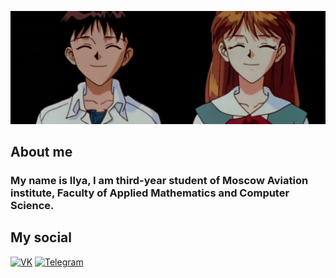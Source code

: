 ![Header](https://github.com/Lunidep/Lunidep/blob/main/assets/background.jpg)

## About me
### My name is Ilya, I am third-year student of Moscow Aviation institute, Faculty of Applied Mathematics and Computer Science.

<!-- ## Languages and Tools

![Python](https://img.shields.io/badge/-Python-090909?style=for-the-badge&logo=Python&logoColor=6296CC)
![Django](https://img.shields.io/badge/Django-090909?style=for-the-badge&logo=django&logoColor=6296CC)
![C++](https://img.shields.io/badge/-C++-090909?style=for-the-badge&logo=C%2b%2b&logoColor=6296CC)
![Java](https://img.shields.io/badge/Java-090909?style=for-the-badge&logo=java&logoColor=6296CC)
![SQL](https://img.shields.io/badge/-SQL-090909?style=for-the-badge&logo=mySql&logoColor=6296CC)
![Linux](https://img.shields.io/badge/Linux-090909?style=for-the-badge&logo=linux&logoColor=6296CC) -->


## My social
[![VK](https://img.shields.io/badge/VK-090909?style=for-the-badge&logo=Vk&logoColor=6296CC)](https://vk.com/ippopovv)
[![Telegram](https://img.shields.io/badge/Telegram-090909?style=for-the-badge&logo=telegram&logoColor=6296CC)](https://t.me/lunidep)

